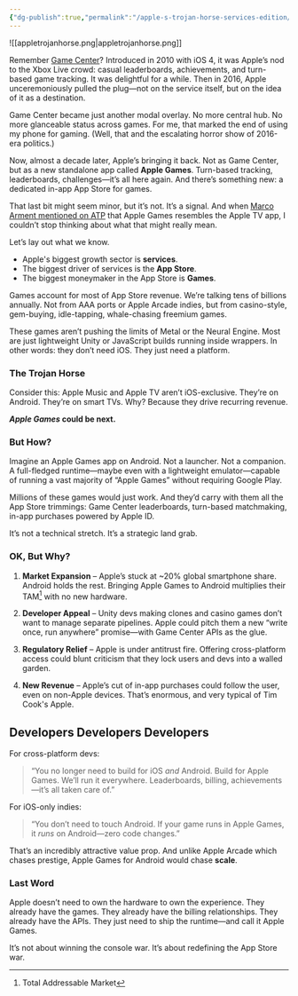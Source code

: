 ```yaml
---
{"dg-publish":true,"permalink":"/apple-s-trojan-horse-services-edition/","tags":[null]}
---
```


![[appletrojanhorse.png\|appletrojanhorse.png]]

Remember [Game Center][gc]? Introduced in 2010 with iOS 4, it was Apple’s nod to the Xbox Live crowd: casual leaderboards, achievements, and turn-based game tracking. It was delightful for a while. Then in 2016, Apple unceremoniously pulled the plug—not on the service itself, but on the idea of it as a destination.

Game Center became just another modal overlay. No more central hub. No more glanceable status across games. For me, that marked the end of using my phone for gaming. (Well, that and the escalating horror show of 2016-era politics.)

Now, almost a decade later, Apple’s bringing it back. Not as Game Center, but as a new standalone app called **Apple Games**. Turn-based tracking, leaderboards, challenges—it’s all here again. And there’s something new: a dedicated in-app App Store for games.

That last bit might seem minor, but it’s not. It’s a signal. And when [Marco Arment mentioned on ATP][atp] that Apple Games resembles the Apple TV app, I couldn’t stop thinking about what that might really mean.

Let’s lay out what we know.
- Apple's biggest growth sector is **services**.
- The biggest driver of services is the **App Store**.
- The biggest moneymaker in the App Store is **Games**.

Games account for most of App Store revenue. We’re talking tens of billions annually. Not from AAA ports or Apple Arcade indies, but from casino-style, gem-buying, idle-tapping, whale-chasing freemium games.

These games aren’t pushing the limits of Metal or the Neural Engine. Most are just lightweight Unity or JavaScript builds running inside wrappers. In other words: they don’t need iOS. They just need a platform.
### The Trojan Horse
Consider this: Apple Music and Apple TV aren’t iOS-exclusive. They’re on Android. They’re on smart TVs. Why? Because they drive recurring revenue.

**_Apple Games_ could be next.**
### But How?
Imagine an Apple Games app on Android. Not a launcher. Not a companion. A full-fledged runtime—maybe even with a lightweight emulator—capable of running a vast majority of “Apple Games” without requiring Google Play.

Millions of these games would just work. And they’d carry with them all the App Store trimmings: Game Center leaderboards, turn-based matchmaking, in-app purchases powered by Apple ID.

It’s not a technical stretch. It’s a strategic land grab.

### OK, But Why?
1. **Market Expansion** – Apple’s stuck at ~20% global smartphone share. Android holds the rest. Bringing Apple Games to Android multiplies their TAM[^TAM] with no new hardware.
    
2. **Developer Appeal** – Unity devs making clones and casino games don’t want to manage separate pipelines. Apple could pitch them a new “write once, run anywhere” promise—with Game Center APIs as the glue.
    
3. **Regulatory Relief** – Apple is under antitrust fire. Offering cross-platform access could blunt criticism that they lock users and devs into a walled garden.
    
4. **New Revenue** – Apple’s cut of in-app purchases could follow the user, even on non-Apple devices. That’s enormous, and very typical of Tim Cook's Apple.

## Developers Developers Developers
For cross-platform devs:

> “You no longer need to build for iOS _and_ Android. Build for Apple Games. We’ll run it everywhere. Leaderboards, billing, achievements—it’s all taken care of.”

For iOS-only indies:

> “You don’t need to touch Android. If your game runs in Apple Games, it _runs_ on Android—zero code changes.”

That’s an incredibly attractive value prop. And unlike Apple Arcade which chases prestige, Apple Games for Android would chase **scale**.

### Last Word
Apple doesn’t need to own the hardware to own the experience. They already have the games. They already have the billing relationships. They already have the APIs. They just need to ship the runtime—and call it Apple Games.

It’s not about winning the console war. It’s about redefining the App Store war.

[gc]: https://en.wikipedia.org/wiki/Game_Center
[atp]: https://atp.fm/643
[^TAM]: Total Addressable Market

